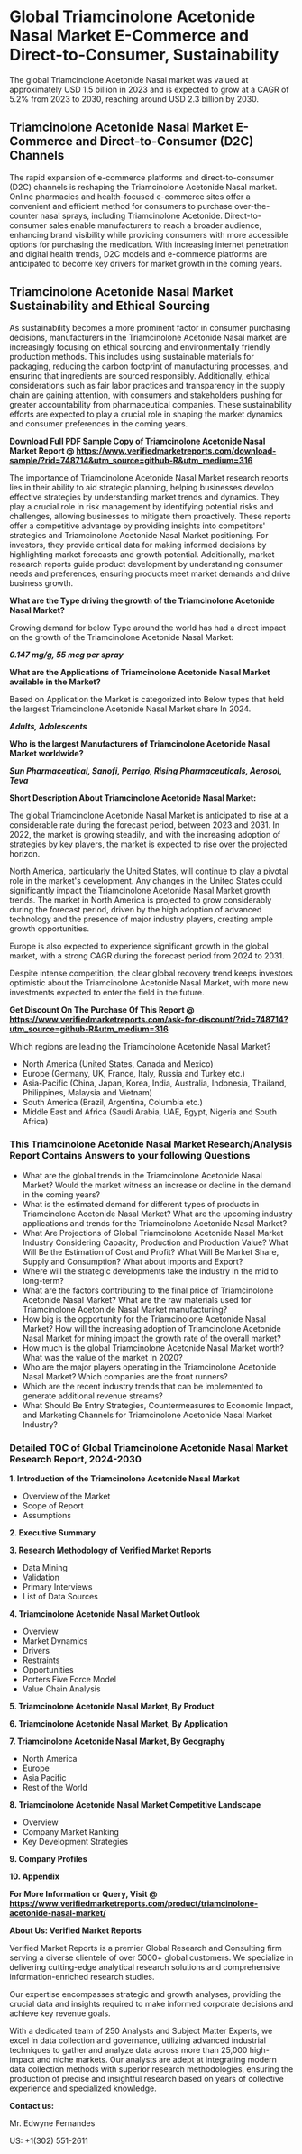 <h1>Global Triamcinolone Acetonide Nasal Market E-Commerce and Direct-to-Consumer, Sustainability</h1><p class=""><p>The global Triamcinolone Acetonide Nasal market was valued at approximately USD 1.5 billion in 2023 and is expected to grow at a CAGR of 5.2% from 2023 to 2030, reaching around USD 2.3 billion by 2030.</p><h2>Triamcinolone Acetonide Nasal Market E-Commerce and Direct-to-Consumer (D2C) Channels</h2><p>The rapid expansion of e-commerce platforms and direct-to-consumer (D2C) channels is reshaping the Triamcinolone Acetonide Nasal market. Online pharmacies and health-focused e-commerce sites offer a convenient and efficient method for consumers to purchase over-the-counter nasal sprays, including Triamcinolone Acetonide. Direct-to-consumer sales enable manufacturers to reach a broader audience, enhancing brand visibility while providing consumers with more accessible options for purchasing the medication. With increasing internet penetration and digital health trends, D2C models and e-commerce platforms are anticipated to become key drivers for market growth in the coming years.</p><h2>Triamcinolone Acetonide Nasal Market Sustainability and Ethical Sourcing</h2><p>As sustainability becomes a more prominent factor in consumer purchasing decisions, manufacturers in the Triamcinolone Acetonide Nasal market are increasingly focusing on ethical sourcing and environmentally friendly production methods. This includes using sustainable materials for packaging, reducing the carbon footprint of manufacturing processes, and ensuring that ingredients are sourced responsibly. Additionally, ethical considerations such as fair labor practices and transparency in the supply chain are gaining attention, with consumers and stakeholders pushing for greater accountability from pharmaceutical companies. These sustainability efforts are expected to play a crucial role in shaping the market dynamics and consumer preferences in the coming years.</p></p><p class=""><strong>Download Full PDF Sample Copy of Triamcinolone Acetonide Nasal Market Report @ <a href="https://www.verifiedmarketreports.com/download-sample/?rid=748714&utm_source=github-R&utm_medium=316" target="_blank">https://www.verifiedmarketreports.com/download-sample/?rid=748714&utm_source=github-R&utm_medium=316</a></strong></p><p>The importance of&nbsp;Triamcinolone Acetonide Nasal Market research reports lies in their ability to aid strategic planning, helping businesses develop effective strategies by understanding market trends and dynamics. They play a crucial role in risk management by identifying potential risks and challenges, allowing businesses to mitigate them proactively. These reports offer a competitive advantage by providing insights into competitors' strategies and Triamcinolone Acetonide Nasal Market positioning. For investors, they provide critical data for making informed decisions by highlighting market forecasts and growth potential. Additionally, market research reports guide product development by understanding consumer needs and preferences, ensuring products meet market demands and drive business growth.</p><p><strong>What are the&nbsp;Type driving the growth of the Triamcinolone Acetonide Nasal Market?</strong></p><p id="" class="">Growing demand for below Type around the world has had a direct impact on the growth of the Triamcinolone Acetonide Nasal Market:</p><p class=""><em><strong>0.147 mg/g, 55 mcg per spray</strong></em></p><p class=""><strong>What are the&nbsp;Applications&nbsp;of Triamcinolone Acetonide Nasal Market available in the Market?</strong></p><p id="" class="">Based on Application the Market is categorized into Below types that held the largest Triamcinolone Acetonide Nasal Market share In 2024.</p><p class=""><em><strong>Adults, Adolescents</strong></em></p><p class=""><strong>Who is the largest Manufacturers of Triamcinolone Acetonide Nasal Market worldwide?</strong></p><p><em><strong>Sun Pharmaceutical, Sanofi, Perrigo, Rising Pharmaceuticals, Aerosol, Teva</strong></em></p><p id="" class=""><strong>Short Description About Triamcinolone Acetonide Nasal Market:</strong></p><p>The global Triamcinolone Acetonide Nasal Market is anticipated to rise at a considerable rate during the forecast period, between 2023 and 2031. In 2022, the market is growing steadily, and with the increasing adoption of strategies by key players, the market is expected to rise over the projected horizon.</p><p>North America, particularly the United States, will continue to play a pivotal role in the market's development. Any changes in the United States could significantly impact the Triamcinolone Acetonide Nasal Market growth trends. The market in North America is projected to grow considerably during the forecast period, driven by the high adoption of advanced technology and the presence of major industry players, creating ample growth opportunities.</p><p>Europe is also expected to experience significant growth in the global market, with a strong CAGR during the forecast period from 2024 to 2031.</p><p>Despite intense competition, the clear global recovery trend keeps investors optimistic about the Triamcinolone Acetonide Nasal Market, with more new investments expected to enter the field in the future.</p><p id="" class=""><strong>Get Discount On The Purchase Of This Report @ <a href="https://www.verifiedmarketreports.com/ask-for-discount/?rid=748714?utm_source=github-R&utm_medium=316" target="_blank">https://www.verifiedmarketreports.com/ask-for-discount/?rid=748714?utm_source=github-R&utm_medium=316</a></strong></p><p class="">Which regions are leading the Triamcinolone Acetonide Nasal Market?</p><ul><li>North America (United States, Canada and Mexico)</li><li>Europe (Germany, UK, France, Italy, Russia and Turkey etc.)</li><li>Asia-Pacific (China, Japan, Korea, India, Australia, Indonesia, Thailand, Philippines, Malaysia and Vietnam)</li><li>South America (Brazil, Argentina, Columbia etc.)</li><li>Middle East and Africa (Saudi Arabia, UAE, Egypt, Nigeria and South Africa)</li></ul><h3 id="" class="">This Triamcinolone Acetonide Nasal Market Research/Analysis Report Contains Answers to your following Questions</h3><ul><li>What are the global trends in the Triamcinolone Acetonide Nasal Market? Would the market witness an increase or decline in the demand in the coming years?</li><li>What is the estimated demand for different types of products in Triamcinolone Acetonide Nasal Market? What are the upcoming industry applications and trends for the Triamcinolone Acetonide Nasal Market?</li><li>What Are Projections of Global Triamcinolone Acetonide Nasal Market Industry Considering Capacity, Production and Production Value? What Will Be the Estimation of Cost and Profit? What Will Be Market Share, Supply and Consumption? What about imports and Export?</li><li>Where will the strategic developments take the industry in the mid to long-term?</li><li>What are the factors contributing to the final price of Triamcinolone Acetonide Nasal Market? What are the raw materials used for Triamcinolone Acetonide Nasal Market manufacturing?</li><li>How big is the opportunity for the Triamcinolone Acetonide Nasal Market? How will the increasing adoption of Triamcinolone Acetonide Nasal Market for mining impact the growth rate of the overall market?</li><li>How much is the global Triamcinolone Acetonide Nasal Market worth? What was the value of the market In 2020?</li><li>Who are the major players operating in the Triamcinolone Acetonide Nasal Market? Which companies are the front runners?</li><li>Which are the recent industry trends that can be implemented to generate additional revenue streams?</li><li>What Should Be Entry Strategies, Countermeasures to Economic Impact, and Marketing Channels for Triamcinolone Acetonide Nasal Market Industry?</li></ul><h3 id="" class="">Detailed TOC of Global Triamcinolone Acetonide Nasal Market Research Report, 2024-2030</h3><p id="" class=""><strong>1. Introduction of the Triamcinolone Acetonide Nasal Market</strong></p><ul><li>Overview of the Market</li><li>Scope of Report</li><li>Assumptions</li></ul><p id="" class=""><strong>2. Executive Summary</strong></p><p id="" class=""><strong>3. Research Methodology of Verified Market Reports</strong></p><ul><li>Data Mining</li><li>Validation</li><li>Primary Interviews</li><li>List of Data Sources</li></ul><p id="" class=""><strong>4. Triamcinolone Acetonide Nasal Market Outlook</strong></p><ul><li>Overview</li><li>Market Dynamics</li><li>Drivers</li><li>Restraints</li><li>Opportunities</li><li>Porters Five Force Model</li><li>Value Chain Analysis</li></ul><p id="" class=""><strong>5. Triamcinolone Acetonide Nasal Market, By Product</strong></p><p id="" class=""><strong>6. Triamcinolone Acetonide Nasal Market, By Application</strong></p><p id="" class=""><strong>7. Triamcinolone Acetonide Nasal Market, By Geography</strong></p><ul><li>North America</li><li>Europe</li><li>Asia Pacific</li><li>Rest of the World</li></ul><p id="" class=""><strong>8. Triamcinolone Acetonide Nasal Market Competitive Landscape</strong></p><ul><li>Overview</li><li>Company Market Ranking</li><li>Key Development Strategies</li></ul><p id="" class=""><strong>9. Company Profiles</strong></p><p id="" class=""><strong>10. Appendix</strong></p><p id="" class=""><strong>For More Information or Query, Visit @ <a href="https://www.verifiedmarketreports.com/product/triamcinolone-acetonide-nasal-market/" target="_blank">https://www.verifiedmarketreports.com/product/triamcinolone-acetonide-nasal-market/</a></strong></p><p id="" class=""><strong>About Us: Verified Market Reports</strong></p><p id="" class="">Verified Market Reports is a premier Global Research and Consulting firm serving a diverse clientele of over 5000+ global customers. We specialize in delivering cutting-edge analytical research solutions and comprehensive information-enriched research studies.</p><p id="" class="">Our expertise encompasses strategic and growth analyses, providing the crucial data and insights required to make informed corporate decisions and achieve key revenue goals.</p><p id="" class="">With a dedicated team of 250 Analysts and Subject Matter Experts, we excel in data collection and governance, utilizing advanced industrial techniques to gather and analyze data across more than 25,000 high-impact and niche markets. Our analysts are adept at integrating modern data collection methods with superior research methodologies, ensuring the production of precise and insightful research based on years of collective experience and specialized knowledge.</p><p id="" class=""><strong>Contact us:</strong></p><p id="" class="">Mr. Edwyne Fernandes</p><p id="" class="">US: +1(302) 551-2611</p>